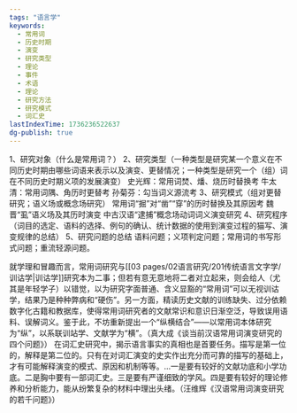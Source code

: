 ```yaml
---
tags: "语言学"
keywords:
  - 常用词
  - 历史时期
  - 演变
  - 研究类型
  - 理论
  - 事件
  - 术语
  - 理论
  - 研究方法
  - 研究模式
  - 词汇史
lastIndexTime: 1736236522637
dg-publish: true
---
```

1、研究对象（什么是常用词？）
2、研究类型（一种类型是研究某一个意义在不同历史时期由哪些词语来表示以及演变、更替情况；一种类型是研究一个（组）词在不同历史时期义项的发展演变）
史光辉：常用词焚、燔、烧历时替换考
牛太清：常用词隅、角历时更替考
孙菊芬：勾当词义源流考
3、研究模式（组对更替研究；语义场或概念场研究）
常用词“掘”对“凿”“穿”的历时替换及其原因考
魏晋“虱”语义场及其历时演变
中古汉语“逮捕”概念场动词词义演变研究
4、研究程序（词目的选定、语料的选择、例句的确认、统计数据的使用到演变过程的猫写、演变规律的总结）
5、研究问题的总结
语料问题；义项判定问题；常用词的书写形式问题；重流轻源问题。

就学理和冒趣而言，常用词研究与[[03 pages/02语言研究/201传统语言文字学/训诂学\|训诂学]]研究本为二事；但若有意无意地将二者对立起来，则会给人（尤其是年轻学子）以错觉，以为研究字面普通、含义显豁的“常用词”可以无视训诂学，结果乃是种种弊病和“硬伤”。另一方面，精读历史文献的训练缺失、过分依赖数字化古籍和教据库，使得常用词研究者的文献常识和意识日渐空泛，导致误用语料、误解词义。鉴于此，不坊重新提出一个“纵横结合”——以常用词本体研究为“纵”，以系联训站学、文献学为“横”。（真大成《谈当前汉语常用词演变研究的四个问题》）
在词汇史研究中，揭示语言事实的真相也是首要任务。描写是第一位的，解释是第二位的。只有在对词汇演变的史实作出充分而可靠的描写的基础上，才有可能解释演变的模式、原因和机制等等。…一是要有较好的文献功底和小学功底。二是胸中要有一部词汇史。三是要有严谨细致的学风。四是要有较好的理论修养和分析能力，能从纷繁复杂的材料中理出头绪。（汪维辉《汉语常用词演变研究的若千问题》）